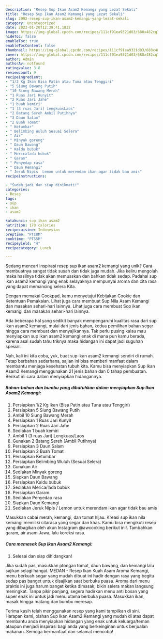 ```yaml
---
description: "Resep Sup Ikan Asam2 Kemangi yang Lezat Sekali"
title: "Resep Sup Ikan Asam2 Kemangi yang Lezat Sekali"
slug: 2992-resep-sup-ikan-asam2-kemangi-yang-lezat-sekali
category: Uncategorized
date: 2023-01-20T12:39:41.183Z
image: https://img-global.cpcdn.com/recipes/111cf91ea9321d03/680x482cq70/sup-ikan-asam2-kemangi-foto-resep-utama.jpg
hideToc: false
enableToc: true
enableTocContent: false
thumbnail: https://img-global.cpcdn.com/recipes/111cf91ea9321d03/680x482cq70/sup-ikan-asam2-kemangi-foto-resep-utama.jpg
cover: https://img-global.cpcdn.com/recipes/111cf91ea9321d03/680x482cq70/sup-ikan-asam2-kemangi-foto-resep-utama.jpg
author: Admin
authorAv: notfound
ratingvalue: 3.8
reviewcount: 9
recipeingredient:
- "1/2 Kg Ikan Bisa Patin atau Tuna atau Tenggiri"
- "5 Siung Bawang Putih"
- "10 Siung Bawang Merah"
- "1 Ruas Jari Kunyit"
- "2 Ruas Jari Jahe"
- "1 buah kemiri"
- "1 (3 ruas Jari) LengkuasLaos"
- "2 Batang Sereh Ambil Putihnya"
- "3 Daun Salam"
- "2 Buah Tomat"
- " Ketumbar"
- " Belimbing Wuluh Sesuai Selera"
- " Air"
- " Minyak goreng"
- " Daun Bawang"
- " Kaldu bubuk"
- " Mericalada bubuk"
- " Garam"
- " Penyedap rasa"
- " Daun Kemangi"
- " Jeruk Nipis  Lemon untuk merendam ikan agar tidak bau amis"
recipeinstructions:

- "Sudah jadi dan siap dinikmati!"
categories:
- Resep
tags:
- sup
- ikan
- asam2

katakunci: sup ikan asam2 
nutrition: 170 calories
recipecuisine: Indonesian
preptime: "PT18M"
cooktime: "PT55M"
recipeyield: "4"
recipecategory: Lunch

---
```





Sedang mencari inspirasi resep sup ikan asam2 kemangi yang unik? Cara membuatnya sangat tidak susah dan tidak juga mudah. Jika keliru mengolah maka hasilnya tidak akan memuaskan dan bahkan tidak sedap. Padahal sup ikan asam2 kemangi yang enak selayaknya mempunyai aroma dan cita rasa yang dapat memancing selera Kita.





Dengan memakai Cookpad, kamu menyetujui Kebijakan Cookie dan Ketentuan Pemakaian. Lihat juga cara membuat Sup Nila Asam Kemangi dan masakan sehari-hari lainnya. Lihat juga cara membuat Sop ikan kemangi dan masakan sehari-hari lainnya.

Ada beberapa hal yang sedikit banyak mempengaruhi kualitas rasa dari sup ikan asam2 kemangi, mulai dari jenis bahan, kedua pemilihan bahan segar hingga cara membuat dan menyajikannya. Tak perlu pusing kalau mau menyiapkan sup ikan asam2 kemangi enak di mana pun kamu berada, karena asal sudah tahu triknya maka hidangan ini dapat jadi suguhan spesial.






Nah, kali ini kita coba, yuk, buat sup ikan asam2 kemangi sendiri di rumah. Tetap berbahan sederhana, sajian ini bisa memberi manfaat dalam membantu menjaga kesehatan tubuh kita. Kamu bisa menyiapkan Sup Ikan Asam2 Kemangi menggunakan 21 jenis bahan dan 0 tahap pembuatan. Berikut ini cara dalam menyiapkan hidangannya.

<!--inarticleads1-->

##### Bahan-bahan dan bumbu yang dibutuhkan dalam menyiapkan Sup Ikan Asam2 Kemangi:

1. Persiapkan 1/2 Kg Ikan (Bisa Patin atau Tuna atau Tenggiri)
1. Persiapkan 5 Siung Bawang Putih
1. Ambil 10 Siung Bawang Merah
1. Persiapkan 1 Ruas Jari Kunyit
1. Persiapkan 2 Ruas Jari Jahe
1. Sediakan 1 buah kemiri
1. Ambil 1 (3 ruas Jari) Lengkuas/Laos
1. Gunakan 2 Batang Sereh (Ambil Putihnya)
1. Persiapkan 3 Daun Salam
1. Persiapkan 2 Buah Tomat
1. Persiapkan  Ketumbar
1. Persiapkan  Belimbing Wuluh (Sesuai Selera)
1. Gunakan  Air
1. Sediakan  Minyak goreng
1. Siapkan  Daun Bawang
1. Persiapkan  Kaldu bubuk
1. Sediakan  Merica/lada bubuk
1. Persiapkan  Garam
1. Sediakan  Penyedap rasa
1. Siapkan  Daun Kemangi
1. Sediakan  Jeruk Nipis / Lemon untuk merendam ikan agar tidak bau amis


Masukkan cabai merah, kemangi, dan tomat hijau. Kreasi sup ikan nila kemangi memiliki citarasa yang segar dan khas. Kamu bisa mengikuti resep yang dibagikan oleh akun Instagram @awcooking berikut ini!. Tambahkan garam, air asam Jawa, lalu koreksi rasa. 

<!--inarticleads2-->

##### Cara memasak Sup Ikan Asam2 Kemangi:


1. Selesai dan siap dihidangkan!

Jika sudah pas, masukkan ptongan tomat, daun bawang, dan kemangi lalu sajikan selagi hangat. MEDAN - Resep Ikan Kuah Asam Aroma Kemangi, menu berkuah segar yang mudah dibuat ini hadir dengan rasa yang begitu sedap pas banget untuk disajikan saat berbuka puasa. Aroma dari menu praktis ini juga harum banget ketika dimasak, bikin selera makan langsung meningkat. Tanpa pikir panjang, segera hadirkan menu anti bosan yang super enak ini untuk jadi menu utama berbuka puasa. Masukkan ikan, masak hingga matang dan bumbu meresap. 

Terima kasih telah menggunakan resep yang kami tampilkan di sini. Harapan kami, olahan Sup Ikan Asam2 Kemangi yang mudah di atas dapat membantu anda menyiapkan hidangan yang enak untuk keluarga/teman ataupun menjadi inspirasi bagi anda yang berkeinginan untuk berjualan makanan. Semoga bermanfaat dan selamat mencoba!
